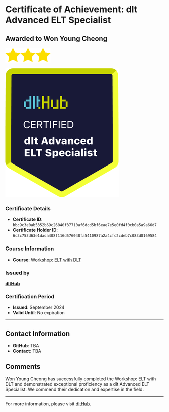
# Certificate of Achievement: dlt Advanced ELT Specialist

## Awarded to **Won Young Cheong**

<img src="../badges/star.png" width="48"><img src="../badges/star.png" width="48"><img src="../badges/star.png" width="48">

![Course Image](../badges/advanced_etl_specialist.png)

### Certificate Details
- **Certificate ID**: `bbc9c3e0ab5352b69c26840f37710af6dcd5bf6eae7e5e0fd4f0cb0a5a9a66d7`
- **Certificate Holder ID**: `6c3c753d63e1dada408f116d576048fa5410987a2a4cfc2cdeb7c083d8169584`

### Course Information
- **Course**: [Workshop: ELT with DLT](https://github.com/dlt-hub/dlthub-education/tree/main/workshops/workshop_august_2024)

### Issued by
[**dltHub**](https://dlthub.com/) 

### Certification Period
- **Issued**: September 2024
- **Valid Until**: No expiration

---

## Contact Information
- **GitHub**: TBA
- **Contact**: TBA

## Comments
Won Young Cheong has successfully completed the Workshop: ELT with DLT and demonstrated exceptional proficiency as a dlt Advanced ELT Specialist. We commend their dedication and expertise in the field.

---

For more information, please visit [dltHub](https://dlthub.com/).
    
